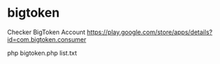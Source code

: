 # bigtoken
Checker BigToken Account
https://play.google.com/store/apps/details?id=com.bigtoken.consumer

php bigtoken.php list.txt
